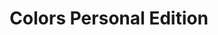 ---
ee_id: '2149'
site: '1'
type: '2'
long_id: 2009-054 Colors Personal Edition
url: 2009-054-colors-personal-edition
year: '2009'
medium: OSX Software
commission:
add_credit:
dims:
pitch: "<p>Software 2 play a quicktime movie one horizontal line of pixels at a time.</p>"
ps:
live_url: http://colors-personal-edition.coryarcangel.com/
related: "[33] 2006-004 Colors - 2006-004-colors"
title: Colors Personal Edition
youtube:
imgs: colors-2009-054-detail-2-database-ih.jpg
subheading:
year2: '2009'
download:
add_credits:
related_code: "[2194] Colors Personal Edition - code-colors-personal-edition"
! '':
layout: things-i-made
---
